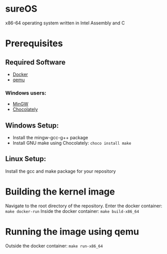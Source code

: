 # sureOS
x86-64 operating system written in Intel Assembly and C

# Prerequisites
## Required Software
- [Docker](https://www.docker.com)
- [qemu](https://www.qemu.org)
### Windows users:
- [MinGW](https://sourceforge.net/projects/mingw)
- [Chocolately](https://chocolatey.org/install)

## Windows Setup:
- Install the mingw-gcc-g++ package
- Install GNU make using Chocolately: ```choco install make```

## Linux Setup:
Install the gcc and make package for your repository

# Building the kernel image
Navigate to the root directory of the repository.
Enter the docker container: ```make docker-run```
Inside the docker container: ```make build-x86_64```

# Running the image using qemu
Outside the docker container: ```make run-x86_64```

